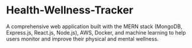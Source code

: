 # Health-Wellness-Tracker
A comprehensive web application built with the MERN stack (MongoDB, Express.js, React.js, Node.js), AWS, Docker, and machine learning to help users monitor and improve their physical and mental wellness.
